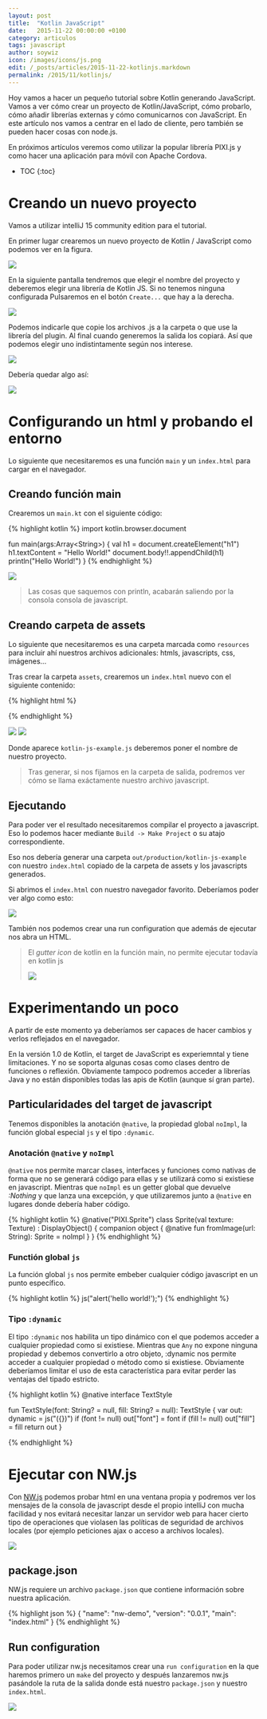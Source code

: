 ```yaml
---
layout: post
title:  "Kotlin JavaScript"
date:   2015-11-22 00:00:00 +0100
category: articulos
tags: javascript
author: soywiz
icon: /images/icons/js.png
edit: /_posts/articles/2015-11-22-kotlinjs.markdown
permalink: /2015/11/kotlinjs/
---
```


Hoy vamos a hacer un pequeño tutorial sobre Kotlin generando JavaScript.
Vamos a ver cómo crear un proyecto de Kotlin/JavaScript, cómo probarlo,
cómo añadir librerías externas y cómo comunicarnos con JavaScript.
En este artículo nos vamos a centrar en el lado de cliente,
pero también se pueden hacer cosas con node.js.

En próximos artículos veremos como utilizar la popular librería PIXI.js
y como hacer una aplicación para móvil con Apache Cordova.

* TOC
{:toc}

# Creando un nuevo proyecto

Vamos a utilizar intelliJ 15 community edition para el tutorial.

En primer lugar crearemos un nuevo proyecto de Kotlin / JavaScript
como podemos ver en la figura.

![](/images/kotlinjs/kotlin_js_new_project1.png)

En la siguiente pantalla tendremos que elegir el nombre del proyecto
y deberemos elegir una librería de Kotlin JS. Si no tenemos ninguna configurada
Pulsaremos en el botón `Create...` que hay a la derecha.

![](/images/kotlinjs/kotlin_js_new_project2.png)

Podemos indicarle que copie los archivos .js a la carpeta o que
use la librería del plugin. Al final cuando generemos la salida
los copiará. Así que podemos elegir uno indistintamente según
nos interese.

![](/images/kotlinjs/kotlin_js_new_project3.png)

Debería quedar algo así:

![](/images/kotlinjs/kotlin_js_new_project4.png)

# Configurando un html y probando el entorno

Lo siguiente que necesitaremos es una función `main` y un `index.html`
para cargar en el navegador.

## Creando función main
Crearemos un `main.kt` con el siguiente código:

{% highlight kotlin %}
import kotlin.browser.document

fun main(args:Array&lt;String>) {
    val h1 = document.createElement("h1")
    h1.textContent = "Hello World!"
    document.body!!.appendChild(h1)
    println("Hello World!")
}
{% endhighlight %}

![](/images/kotlinjs/kotlin_js_configure_project1.png)

> Las cosas que saquemos con println, acabarán saliendo por la consola consola de javascript.

## Creando carpeta de assets

Lo siguiente que necesitaremos es una carpeta marcada como `resources`
para incluir ahí nuestros archivos adicionales: htmls, javascripts, css, imágenes...

Tras crear la carpeta `assets`, crearemos un `index.html` nuevo con el siguiente contenido:

{% highlight html %}
<html>
<head></head>
<body>
    <script src="lib/kotlin.js"></script>
    <script src="kotlin-js-example.js"></script>
</body>
</html>
{% endhighlight %}

![](/images/kotlinjs/kotlin_js_configure_project2.png)
![](/images/kotlinjs/kotlin_js_configure_project3.png)

Donde aparece `kotlin-js-example.js` deberemos poner el nombre de nuestro proyecto.

> Tras generar, si nos fijamos en la carpeta de salida, podremos ver cómo se llama
> exáctamente nuestro archivo javascript.

## Ejecutando

Para poder ver el resultado necesitaremos compilar el proyecto a javascript.
Eso lo podemos hacer mediante `Build -> Make Project` o su atajo correspondiente.

Eso nos debería generar una carpeta `out/production/kotlin-js-example` con nuestro `index.html`
copiado de la carpeta de assets y los javascripts generados.

Si abrimos el `index.html` con nuestro navegador favorito. Deberíamos poder ver algo como esto:

![](/images/kotlinjs/kotlin_js_run_project0.png)

También nos podemos crear una run configuration que además de ejecutar nos abra un HTML.

> El *gutter icon* de kotlin en la función main, no permite ejecutar todavía en kotlin js
>
> ![](/images/kotlinjs/kotlin_js_run_project1.png)

# Experimentando un poco

A partir de este momento ya deberíamos ser capaces de hacer cambios y verlos reflejados en el navegador.

En la versión 1.0 de Kotlin, el target de JavaScript es experiemntal y tiene limitaciones.
Y no se soporta algunas cosas como clases dentro de funciones o reflexión.
Obviamente tampoco podremos acceder a librerías Java y no están disponibles todas las apis de Kotlin (aunque sí gran parte).

## Particularidades del target de javascript

Tenemos disponibles la anotación <code>&#64;native</code>, la propiedad global <code>noImpl</code>, la función global especial `js` y el tipo `:dynamic`.

### Anotación <code>&#64;native</code> y <code>noImpl</code>

<code>&#64;native</code> nos permite marcar clases, interfaces y funciones como nativas de forma que no se generará código para ellas
y se utilizará como si existiese en javascript.
Mientras que `noImpl` es un getter global que devuelve *:Nothing* y que lanza una excepción, y que utilizaremos junto a
<code>&#64;native</code> en lugares donde debería haber código.

{% highlight kotlin %}
&#64;native("PIXI.Sprite") class Sprite(val texture: Texture) : DisplayObject() {
    companion object {
        &#64;native fun fromImage(url: String): Sprite = noImpl
    }
}
{% endhighlight %}

### Functión global `js`

La función global `js` nos permite embeber cualquier código javascript en un punto específico.

{% highlight kotlin %}
js("alert('hello world!');")
{% endhighlight %}

### Tipo `:dynamic`

El tipo `:dynamic` nos habilita un tipo dinámico con el que podemos acceder a cualquier propiedad como si existiese.
Mientras que `Any` no expone ninguna propiedad y debemos convertirlo a otro objeto, :dynamic nos permite acceder a
cualquier propiedad o método como si existiese. Obviamente deberíamos limitar el uso de esta característica para evitar
perder las ventajas del tipado estricto.

{% highlight kotlin %}
&#64;native interface TextStyle

fun TextStyle(font: String? = null, fill: String? = null): TextStyle {
    var out: dynamic = js("({})")
    if (font != null) out["font"] = font
    if (fill != null) out["fill"] = fill
    return out
}

{% endhighlight %}

# Ejecutar con NW.js

Con [NW.js](http://nwjs.io/) podemos probar html en una ventana propia y podremos ver los mensajes
de la consola de javascript desde el propio intelliJ con mucha facilidad y nos evitará necesitar
lanzar un servidor web para hacer cierto tipo de operaciones que violasen las políticas de seguridad
de archivos locales (por ejemplo peticiones ajax o acceso a archivos locales).

![](/images/kotlinjs/nwjs_result.png)

## package.json

NW.js requiere un archivo `package.json` que contiene información sobre nuestra aplicación.

{% highlight json %}
{
    "name": "nw-demo",
    "version": "0.0.1",
    "main": "index.html"
}
{% endhighlight %}

## Run configuration

Para poder utilizar nw.js necesitamos crear una `run configuration` en la que haremos primero un `make`
del proyecto y después lanzaremos nw.js pasándole la ruta de la salida donde está nuestro `package.json` y nuestro
`index.html`.

![](/images/kotlinjs/nwjs_config.png)
